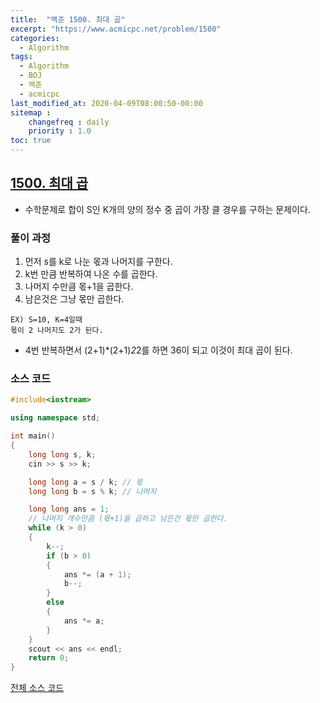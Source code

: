 ```yaml
---
title:  "백준 1500. 최대 곱"
excerpt: "https://www.acmicpc.net/problem/1500"
categories:
  - Algorithm
tags:
  - Algorithm
  - BOJ
  - 백준
  - acmicpc
last_modified_at: 2020-04-09T08:00:50-00:00
sitemap :
    changefreq : daily
    priority : 1.0
toc: true
---
```


## [1500. 최대 곱](https://www.acmicpc.net/problem/1500)
- 수학문제로 합이 S인 K개의 양의 정수 중 곱이 가장 클 경우를 구하는 문제이다.

### 풀이 과정
1. 먼저 s를 k로 나눈 몫과 나머지를 구한다.
2. k번 만큼 반복하여 나온 수를 곱한다.
3. 나머지 수만큼 몫+1을 곱한다.
4. 남은것은 그냥 몫만 곱한다.

```
EX) S=10, K=4일때
몫이 2 나머지도 2가 된다.
```
- 4번 반복하면서 (2+1)*(2+1)*2*2를 하면 36이 되고 이것이 최대 곱이 된다.

### 소스 코드
```cpp
#include<iostream>

using namespace std;

int main()
{
    long long s, k;
    cin >> s >> k;

    long long a = s / k; // 몫
    long long b = s % k; // 나머지

    long long ans = 1;
    // 나머지 개수만큼 (몫+1)을 곱하고 남은건 몫만 곱한다.
    while (k > 0)
    {
        k--;
        if (b > 0)
        {
            ans *= (a + 1);
            b--;
        }
        else
        {
            ans *= a;
        }
    }
    scout << ans << endl;
    return 0;
}
```

[전체 소스 코드](https://github.com/tdm1223/Algorithm/blob/master/acmicpc.net/source/1500.cpp)